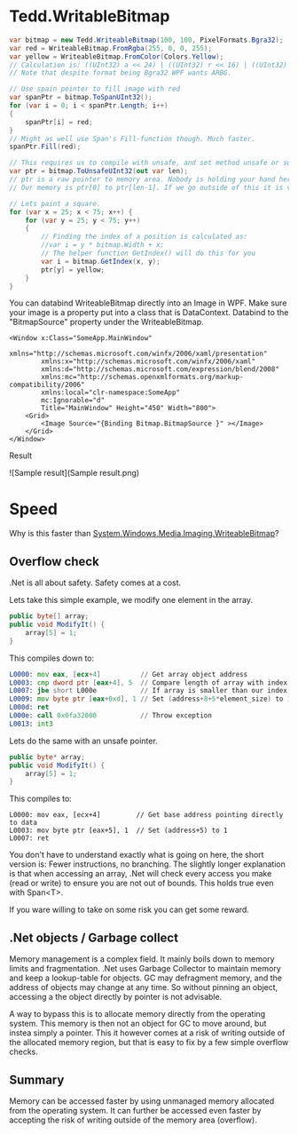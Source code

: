 # Tedd.WritableBitmap
```c#
var bitmap = new Tedd.WriteableBitmap(100, 100, PixelFormats.Bgra32);
var red = WriteableBitmap.FromRgba(255, 0, 0, 255);
var yellow = WriteableBitmap.FromColor(Colors.Yellow);
// Calculation is: ((UInt32) a << 24) | ((UInt32) r << 16) | ((UInt32) g << 8) | (UInt32)b
// Note that despite format being Bgra32 WPF wants ARBG. 

// Use spain pointer to fill image with red
var spanPtr = bitmap.ToSpanUInt32();
for (var i = 0; i < spanPtr.Length; i++)
{
    spanPtr[i] = red;
}
// Might as well use Span's Fill-function though. Much faster.
spanPtr.Fill(red);

// This requires us to compile with unsafe, and set method unsafe or surround with unsafe block.
var ptr = bitmap.ToUnsafeUInt32(out var len);
// ptr is a raw pointer to memory area. Nobody is holding your hand here telling you to stop.
// Our memory is ptr[0] to ptr[len-1]. If we go outside of this it is very bad!

// Lets paint a square.
for (var x = 25; x < 75; x++) {
    for (var y = 25; y < 75; y++)
    {
        // Finding the index of a position is calculated as:
        //var i = y * bitmap.Width + x;
        // The helper function GetIndex() will do this for you
        var i = bitmap.GetIndex(x, y);
        ptr[y] = yellow;
    }
}
```
You can databind WriteableBitmap directly into an Image in WPF. Make sure your image is a property put into a class that is DataContext. Databind to the "BitmapSource" property under the WriteableBitmap.

```xaml
<Window x:Class="SomeApp.MainWindow"
        xmlns="http://schemas.microsoft.com/winfx/2006/xaml/presentation"
        xmlns:x="http://schemas.microsoft.com/winfx/2006/xaml"
        xmlns:d="http://schemas.microsoft.com/expression/blend/2008"
        xmlns:mc="http://schemas.openxmlformats.org/markup-compatibility/2006"
        xmlns:local="clr-namespace:SomeApp"
        mc:Ignorable="d"
        Title="MainWindow" Height="450" Width="800">
    <Grid>
        <Image Source="{Binding Bitmap.BitmapSource }" ></Image>
    </Grid>
</Window>
```

Result

![Sample result](Sample result.png)

# Speed

Why is this faster than [System.Windows.Media.Imaging.WriteableBitmap](https://docs.microsoft.com/en-us/dotnet/api/system.windows.media.imaging.writeablebitmap)?

## Overflow check

.Net is all about safety. Safety comes at a cost.

Lets take this simple example, we modify one element in the array.

```c#
public byte[] array;
public void ModifyIt() {
    array[5] = 1;
}
```
This compiles down to:

```asm
L0000: mov eax, [ecx+4]          // Get array object address
L0003: cmp dword ptr [eax+4], 5  // Compare length of array with index element we are accessing (5)
L0007: jbe short L000e           // If array is smaller than our index, jump to L000e
L0009: mov byte ptr [eax+0xd], 1 // Set (address+8+5*element_size) to 1
L000d: ret
L000e: call 0x0fa32000           // Throw exception
L0013: int3
```


Lets do the same with an unsafe pointer.

```c#
public byte* array;
public void ModifyIt() {
    array[5] = 1;
}
```
This compiles to:

```assembly
L0000: mov eax, [ecx+4]			// Get base address pointing directly to data
L0003: mov byte ptr [eax+5], 1  // Set (address+5) to 1
L0007: ret
```
You don't have to understand exactly what is going on here, the short version is: Fewer instructions, no branching. The slightly longer explanation is that when accessing an array, .Net will check every access you make (read or write) to ensure you are not out of bounds. This holds true even with Span&lt;T&gt;.

If you ware willing to take on some risk you can get some reward.

## .Net objects / Garbage collect

Memory management is a complex field. It mainly boils down to memory limits and fragmentation. .Net uses Garbage Collector to maintain memory and keep a lookup-table for objects. GC may defragment memory, and the address of objects may change at any time. So without pinning an object, accessing a the object directly by pointer is not advisable.

A way to bypass this is to allocate memory directly from the operating system. This memory is then not an object for GC to move around, but instea simply a pointer. This it however comes at a risk of writing outside of the allocated memory region, but that is easy to fix by a few simple overflow checks.

## Summary

Memory can be accessed faster by using unmanaged memory allocated from the operating system. It can further be accessed even faster by accepting the risk of writing outside of the memory area (overflow).

